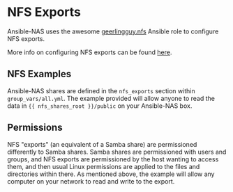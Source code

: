 # NFS Exports

Ansible-NAS uses the awesome [geerlingguy.nfs](https://github.com/geerlingguy/ansible-role-nfs) Ansible role to configure NFS exports.

More info on configuring NFS exports can be found [here](https://help.ubuntu.com/community/SettingUpNFSHowTo#Shares).

## NFS Examples

Ansible-NAS shares are defined in the `nfs_exports` section within `group_vars/all.yml`. The example provided will allow anyone to read the data in `{{ nfs_shares_root }}/public` on your Ansible-NAS box.

## Permissions

NFS "exports" (an equivalent of a Samba share) are permissioned differently to Samba shares. Samba shares are permissioned with users and groups, and NFS exports are permissioned by the host wanting to access them, and then usual Linux permissions are applied to the files and directories within there. As mentioned above, the example will allow any computer on your network to read and write to the export.
